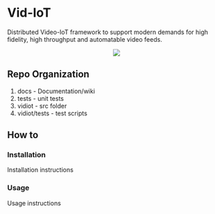 # Vid-IoT
Distributed Video-IoT framework to support modern demands for high fidelity, high throughput and automatable video feeds.

<p align="center">
<img src="https://github.com/rbccps-iisc/Vid-IoT/blob/master/docs/vidiot_arch.png">
</p>

## Repo Organization
1. docs - Documentation/wiki
2. tests - unit tests
3. vidiot - src folder
4. vidiot/tests - test scripts

## How to
### Installation
Installation instructions

### Usage
Usage instructions


